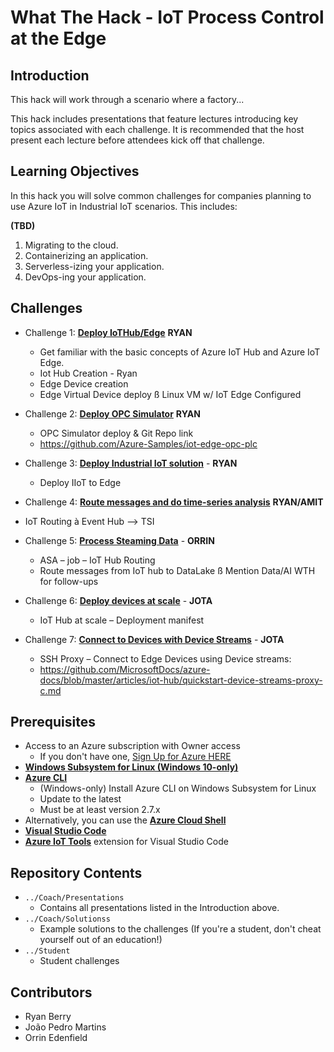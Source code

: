# What The Hack - IoT Process Control at the Edge

## Introduction

This hack will work through a scenario where a factory...

This hack includes presentations that feature lectures introducing key topics associated with each challenge. It is recommended that the host present each lecture before attendees kick off that challenge.

## Learning Objectives


In this hack you will solve common challenges for companies planning to use Azure IoT in Industrial IoT scenarios. This includes:

**(TBD)**

1. Migrating to the cloud.
1. Containerizing an application.
1. Serverless-izing your application.
1. DevOps-ing your application.

## Challenges

- Challenge 1: **[Deploy IoTHub/Edge](Student/Challenge-01.md)** **RYAN**
  - Get familiar with the basic concepts of Azure IoT Hub and Azure IoT Edge.
  - Iot Hub Creation - Ryan
  - Edge Device creation
  - Edge Virtual Device deploy ß Linux VM w/ IoT Edge Configured

- Challenge 2: **[Deploy OPC Simulator](Student/Challenge-02.md)** **RYAN**
  - OPC Simulator deploy & Git Repo link
  - https://github.com/Azure-Samples/iot-edge-opc-plc

- Challenge 3: **[Deploy Industrial IoT solution](Student/Challenge-03.md)** - **RYAN**
  - Deploy IIoT to Edge

- Challenge 4: **[Route messages and do time-series analysis](Student/Challenge-04.md)** **RYAN/AMIT**
- IoT Routing à Event Hub --> TSI

- Challenge 5: **[Process Steaming Data](Student/Challenge-05.md)** - **ORRIN**
  - ASA – job – IoT Hub Routing
  - Route messages from IoT hub to DataLake ß Mention Data/AI WTH for follow-ups

- Challenge 6: **[Deploy devices at scale](Student/Challenge-06.md)** - **JOTA**
  - IoT Hub at scale – Deployment manifest

- Challenge 7: **[Connect to Devices with Device Streams](Student/Challenge-07.md)** - **JOTA**
  - SSH Proxy – Connect to Edge Devices using Device streams:
  - <https://github.com/MicrosoftDocs/azure-docs/blob/master/articles/iot-hub/quickstart-device-streams-proxy-c.md>

## Prerequisites

- Access to an Azure subscription with Owner access
   - If you don't have one, [Sign Up for Azure HERE](https://azure.microsoft.com/en-us/free/)
- [**Windows Subsystem for Linux (Windows 10-only)**](https://docs.microsoft.com/en-us/windows/wsl/install-win10)
- [**Azure CLI**](https://docs.microsoft.com/en-us/cli/azure/install-azure-cli)
   - (Windows-only) Install Azure CLI on Windows Subsystem for Linux
   - Update to the latest
   - Must be at least version 2.7.x
- Alternatively, you can use the [**Azure Cloud Shell**](https://shell.azure.com/)
- [**Visual Studio Code**](https://code.visualstudio.com/)
- [**Azure IoT Tools**](https://marketplace.visualstudio.com/items?itemName=vsciot-vscode.azure-iot-tools) extension for Visual Studio Code

## Repository Contents

- `../Coach/Presentations`
  - Contains all presentations listed in the Introduction above.
- `../Coach/Solutionss`
   - Example solutions to the challenges (If you're a student, don't cheat yourself out of an education!)
- `../Student`
   - Student challenges

## Contributors

- Ryan Berry
- João Pedro Martins
- Orrin Edenfield